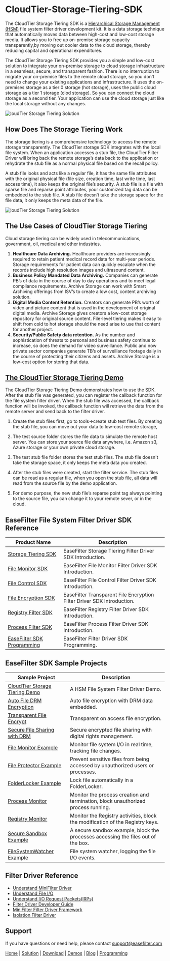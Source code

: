 # CloudTier-Storage-Tiering-SDK
The CloudTier Storage Tiering SDK is a [Hierarchical Storage Management (HSM)](https://www.easefilter.com/cloud/Hierarchical-storage-management.htm) file system filter driver development kit. It is a data storage technique that automatically moves data between high-cost and low-cost storage media. It allows you to free up on-premise storage capacity transparently,by moving out cooler data to the cloud storage, thereby reducing capital and operational expenditures.

The CloudTier Storage Tiering SDK provides you a simple and low-cost solution to integrate your on-premise storage to cloud storage infrastructure in a seamless, secure, and transparent fashion. There is no interruption to migrate your on-premise files to the remote cloud storage, so you don't need to change your existing applications and infrastructure. It uses the on-premises storage as a tier 0 storage (hot storage), uses the public cloud storage as a tier 1 storage (clod storage). So you can connect the cloud storage as a second tier. Your application can use the cloud storage just like the local storage without any changes.

![loudTier Storage Tiering Solution](https://www.easefilter.com/images/CloudTier.png)

## How Does The Storage Tiering Work
The storage tiering is a comprehensive technology to access the remote storage transparently. The CloudTier storage SDK integrates with the local file system. When an application accesses a stub file, the CloudTier Filter Driver will bring back the remote storage’s data back to the application or rehydrate the stub file as a normal physical file based on the recall policy.

A stub file looks and acts like a regular file, it has the same file attributes with the original physical file (file size, creation time, last write time, last access time), it also keeps the original file’s security. A stub file is a file with sparse file and reparse point attributes, your customized tag data can be embedded to the stub file. A stub file doesn’t take the storage space for the file data, it only keeps the meta data of the file.

![loudTier Storage Tiering Solution](https://www.easefilter.com/images/stub.png)

## The Use Cases of CloudTier Storage Tiering
Cloud storage tiering can be widely used in telecommunications, government, oil, medical and other industries.

1. **Healthcare Data Archiving.** Healthcare providers are increasingly required to retain patient medical record data for multi-year periods. Storage requirements for patient data can quickly escalate when the records include high resolution images and ultrasound content.
2. **Business Policy Mandated Data Archiving.** Companies can generate PB’s of data in the course of day to day operations and to meet legal compliance requirements. Archive Storage can work with Smart Archiving offerings from ISV’s to create a low cost, content archiving solution.
3. **Digital Media Content Retention.** Creators can generate PB’s worth of video and picture content that is used in the development of original digital media. Archive Storage gives creators a low-cost storage repository for original source content. File-level tiering makes it easy to shift from cold to hot storage should the need arise to use that content for another project.
4. **Security/Public Safety data retention.** As the number and sophistication of threats to personal and business safety continue to increase, so does the demand for video surveillance. Public and now private sector companies generate TB’s of surveillance footage daily in the course of protecting their citizens and assets. Archive Storage is a low-cost option for storing that data.

## [The CloudTier Storage Tiering Demo](https://www.easefilter.com/cloud/cloudtier-storage-tiering-demo.htm)
The CloudTier Storage Tiering Demo demonstrates how to use the SDK. After the stub file was generated, you can register the callback function for the file system filter driver. When the stub file was accessed, the callback function will be invoked, the callback function will retrieve the data from the remote server and send back to the filter driver.

1.	Create the stub files first, go to tools->create stub test files.
	By creating the stub file, you can move out your data to low-cost remote storage, 
        
2.	The test source folder stores the file data to simulate the remote host server. 
	You can store your source file data anywhere, i.e. Amazon s3, Azure storage or your own private cloud storage.

3.	The test stub file folder stores the test stub files.
	The stub file doesn't take the storage space, it only keeps the meta data you created.

4.	After the stub files were created, start the filter service. The stub files can be read as a regular file, when you open the stub file, 
	all data will read from the source file by the demo application.

5.	For demo purpose, the new stub file’s reparse point tag always pointing to the source file, you can change it to your remote sever, or in the cloud.


## EaseFilter File System Filter Driver SDK Reference
| Product Name | Description |
| --- | --- |
| [Storage Tiering SDK](https://www.easefilter.com/cloud/storage-tiering-sdk.htm) | EaseFilter Storage Tiering Filter Driver SDK Introduction. |
| [File Monitor SDK](https://www.easefilter.com/kb/file-monitor-filter-driver-sdk.htm) | EaseFilter File Monitor Filter Driver SDK Introduction. |
| [File Control SDK](https://www.easefilter.com/kb/file-control-file-security-sdk.htm) | EaseFilter File Control Filter Driver SDK Introduction. |
| [File Encryption SDK](https://www.easefilter.com/kb/transparent-file-encryption-filter-driver-sdk.htm) | EaseFilter Transparent File Encryption Filter Driver SDK Introduction. |
| [Registry Filter SDK](https://www.easefilter.com/kb/registry-filter-drive-sdk.htm) | EaseFilter Registry Filter Driver SDK Introduction. |
| [Process Filter SDK](https://www.easefilter.com/kb/process-filter-driver-sdk.htm) | EaseFilter Process Filter Driver SDK Introduction. |
| [EaseFilter SDK Programming](https://www.easefilter.com/kb/programming.htm) | EaseFilter Filter Driver SDK Programming. |

## EaseFilter SDK Sample Projects
| Sample Project | Description |
| --- | --- |
| [CloudTier Storage Tiering Demo](https://www.easefilter.com/cloud/cloudtier-storage-tiering-demo.htm) | A HSM File System Filter Driver Demo. |
| [Auto File DRM Encryption](https://www.easefilter.com/kb/auto-file-drm-encryption-tool.htm) | Auto file encryption with DRM data embedded. |
| [Transparent File Encrypt](https://www.easefilter.com/kb/AutoFileEncryption.htm) | Transparent on access file encryption. |
| [Secure File Sharing with DRM](https://www.easefilter.com/kb/DRM_Secure_File_Sharing.htm) | Secure encrypted file sharing with digital rights management. |
| [File Monitor Example](https://www.easefilter.com/kb/file-monitor-demo.htm) | Monitor file system I/O in real time, tracking file changes. |
| [File Protector Example](https://www.easefilter.com/kb/file-protector-demo.htm) | Prevent sensitive files from being accessed by unauthorized users or processes. |
| [FolderLocker Example](https://www.easefilter.com/kb/FolderLocker.htm) | Lock file automatically in a FolderLocker. |
| [Process Monitor](https://www.easefilter.com/kb/Process-Monitor.htm) | Monitor the process creation and termination, block unauthorized process running. |
| [Registry Monitor](https://www.easefilter.com/kb/RegMon.htm) | Monitor the Registry activities, block the modification of the Registry keys. |
| [Secure Sandbox Example](https://www.easefilter.com/kb/Secure-Sandbox.htm) |A secure sandbox example, block the processes accessing the files out of the box. |
| [FileSystemWatcher Example](https://www.easefilter.com/kb/FileSystemWatcher.htm) | File system watcher, logging the file I/O events. |

## Filter Driver Reference

* [Understand MiniFilter Driver](https://www.easefilter.com/kb/understand-minifilter.htm)
* [Understand File I/O](https://www.easefilter.com/kb/File_IO.htm)
* [Understand I/O Request Packets(IRPs)](https://www.easefilter.com/kb/understand-irps.htm)
* [Filter Driver Developer Guide](https://www.easefilter.com/kb/DeveloperGuide.htm)
* [MiniFilter Filter Driver Framework](https://www.easefilter.com/kb/minifilter-framework.htm)
* [Isolation Filter Driver](https://www.easefilter.com/kb/Isolation_Filter_Driver.htm)

## Support
If you have questions or need help, please contact support@easefilter.com 

[Home](https://www.easefilter.com/) | [Solution](https://www.easefilter.com/solutions.htm) | [Download](https://www.easefilter.com/download.htm) | [Demos](https://www.easefilter.com/online-fileio-test.aspx) | [Blog](https://blog.easefilter.com/) | [Programming](https://www.easefilter.com/kb/programming.htm)


